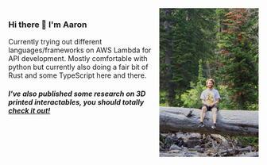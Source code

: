 <img align="right" width="200" height="300" src="/me-on-tree.jpg">

### Hi there 👋 I'm Aaron

Currently trying out different languages/frameworks on AWS Lambda for API development. Mostly comfortable with python but currently also doing a fair bit of Rust and some TypeScript here and there.
 
##### I've also published some research on 3D printed interactables, you should totally [check it out!](https://dl.acm.org/doi/abs/10.1145/3490149.3501314)




<!--
**aaron-visschedijk/aaron-visschedijk** is a ✨ _special_ ✨ repository because its `README.md` (this file) appears on your GitHub profile.

Here are some ideas to get you started:

- 🔭 I’m currently working on ...
- 🌱 I’m currently learning ...
- 👯 I’m looking to collaborate on ...
- 🤔 I’m looking for help with ...
- 💬 Ask me about ...
- 📫 How to reach me: ...
- 😄 Pronouns: ...
- ⚡ Fun fact: ...
-->

